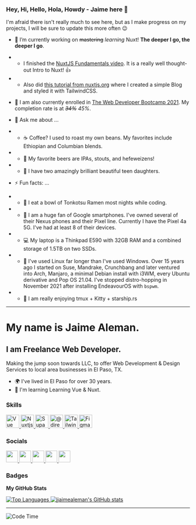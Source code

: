 ### Hey, Hi, Hello, Hola, Howdy - Jaime here 👋

I'm afraid there isn't really much to see here, but as I make progress on my projects, I will be sure to update this more often 😉

- 🔭 I’m currently working on ~~mastering~~ _learning_ Nuxt! **The deeper I go, the deeper I go**.
- - I finished the [NuxtJS Fundamentals video](https://vueschool.io/courses/). It is a really well thought-out Intro to Nuxt! 👍
- - Also did [this tutorial from nuxtjs.org](https://nuxtjs.org/tutorials/creating-blog-with-nuxt-content/) where I created a simple Blog and styled it with TailwindCSS.
- 🌱 I am also currently enrolled in [The Web Developer Bootcamp 2021](https://www.udemy.com/course/the-web-developer-bootcamp/). My completion rate is at _~~34%~~_ _45%_.

- 💬 Ask me about ...
- - ☕ Coffee? I used to roast my own beans. My favorites include Ethiopian and Columbian blends.
- - 🍺 My favorite beers are IPAs, stouts, and hefeweizens!
- - 💑 I have two amazingly brilliant beautiful teen daughters.

- ⚡ Fun facts: ...
- - 🍜 I eat a bowl of Tonkotsu Ramen most nights while coding.
- - 📱 I am a huge fan of Google smartphones. I've owned several of their Nexus phones and their Pixel line. Currently I have the Pixel 4a 5G. I've had at least 8 of their devices.
- - 💻 My laptop is a Thinkpad E590 with 32GB RAM and a combined storage of 1.5TB on two SSDs.
- - 🐧 I've used Linux far longer than I've used Windows. Over 15 years ago I started on Suse, Mandrake, Crunchbang and later ventured into Arch, Manjaro, a minimal Debian install with i3WM, every Ubuntu derivative and Pop OS 21.04. I've stopped distro-hopping in November 2021 after installing EndeavourOS with `bspwm`.
- - 🥇 I am really enjoying tmux + Kitty + starship.rs

---

<!-- https://www.profileme.dev/ -->

My name is Jaime Aleman.
=============================

I am Freelance Web Developer.
------------------------

Making the jump soon towards LLC, to offer Web Development & Design Services to local area businesses in El Paso, TX.

*   🌍 I've lived in El Paso for over 30 years.
*   🧠 I'm learning Learning Vue & Nuxt.

### Skills

<p align="left">
    <a href="https://vuejs.org/" target="_blank" rel="noreferrer">
        <img src="https://raw.githubusercontent.com/danielcranney/profileme-dev/main/public/icons/skills/vuejs-colored.svg" width="36" height="36" alt="Vue" />
    </a>
    <a href="https://nuxtjs.org/" target="_blank" rel="noreferrer">
        <img src="https://raw.githubusercontent.com/danielcranney/readme-generator/main/public/icons/skills/nuxtjs-colored.svg" width="36" height="36" alt="Nuxtjs" />
    </a>
    <a href="https://supabase.io/" target="_blank" rel="noreferrer">
        <img src="https://raw.githubusercontent.com/danielcranney/readme-generator/main/public/icons/skills/supabase-colored.svg" width="36" height="36" alt="Supabase" />
    </a>
    <a href="https://directus.io/" target="_blank" rel="noreferrer">
        <img src="https://avatars.githubusercontent.com/u/15967950?s=200&amp;v=4" alt="@directus" width="36" height="36" />
    </a>
    <a href="https://tailwindcss.com/" target="_blank" rel="noreferrer">
        <img src="https://raw.githubusercontent.com/danielcranney/readme-generator/main/public/icons/skills/tailwindcss-colored.svg" width="36" height="36" alt="TailwindCSS" />
    </a>
    <a href="https://www.figma.com/" target="_blank" rel="noreferrer">
        <img src="https://raw.githubusercontent.com/danielcranney/readme-generator/main/public/icons/skills/figma-colored.svg" width="36" height="36" alt="Figma" />
    </a>
</p>

### Socials

<p align="left">
    <a href="https://www.github.com/jjaimealeman" target="_blank" rel="noreferrer">
        <img src="https://raw.githubusercontent.com/danielcranney/readme-generator/main/public/icons/socials/github.svg" width="32" height="32" />
    </a>
    <a href="https://www.twitter.com/jjaimealeman" target="_blank" rel="noreferrer">
        <img src="https://raw.githubusercontent.com/danielcranney/readme-generator/main/public/icons/socials/twitter.svg" width="32" height="32" />
    </a>
    <a href="https://www.codepen.io/jjaimealeman" target="_blank" rel="noreferrer">
        <img src="https://raw.githubusercontent.com/danielcranney/readme-generator/main/public/icons/socials/codepen.svg" width="32" height="32" />
    </a>
    <a href="http://www.instagram.com/jjaimealeman" target="_blank" rel="noreferrer">
        <img src="https://raw.githubusercontent.com/danielcranney/readme-generator/main/public/icons/socials/instagram.svg" width="32" height="32" />
    </a>
    <a href="https://discord.com/users/jjaimealeman#8237" target="_blank" rel="noreferrer">
        <img src="https://raw.githubusercontent.com/danielcranney/readme-generator/main/public/icons/socials/discord.svg" width="32" height="32" />
    </a>
</p>

### Badges

<b>My GitHub Stats</b>

<a href="https://github.com/jjaimealeman">
    <img src="https://github-readme-stats.vercel.app/api/top-langs/?username=jjaimealeman&langs_count=10&title_color=0891b2&text_color=ffffff&icon_color=0891b2&bg_color=1c1917&hide_border=true&locale=en&custom_title=Top%20%Languages" alt="Top Languages" />
</a>
<a href="http://www.github.com/jjaimealeman">
    <img src="https://github-readme-stats.vercel.app/api?username=jjaimealeman&show_icons=true&hide=&count_private=true&title_color=0891b2&text_color=ffffff&icon_color=0891b2&bg_color=1c1917&hide_border=true&show_icons=true" alt="jjaimealeman's GitHub stats" />
</a>


---

![Code Time](https://img.shields.io/endpoint?style=flat-square&url=https://codetime-api.datreks.com/badge/2044?logoColor=white%26project=%26recentMS=0%26showProject=false)
